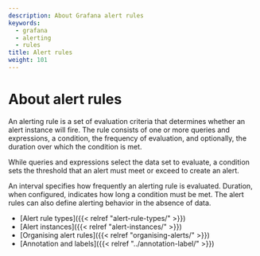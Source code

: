 ```yaml
---
description: About Grafana alert rules
keywords:
  - grafana
  - alerting
  - rules
title: Alert rules
weight: 101
---
```


# About alert rules

An alerting rule is a set of evaluation criteria that determines whether an alert instance will fire. The rule consists of one or more queries and expressions, a condition, the frequency of evaluation, and optionally, the duration over which the condition is met.

While queries and expressions select the data set to evaluate, a condition sets the threshold that an alert must meet or exceed to create an alert.

An interval specifies how frequently an alerting rule is evaluated. Duration, when configured, indicates how long a condition must be met. The alert rules can also define alerting behavior in the absence of data.

- [Alert rule types]({{< relref "alert-rule-types/" >}})
- [Alert instances]({{< relref "alert-instances/" >}})
- [Organising alert rules]({{< relref "organising-alerts/" >}})
- [Annotation and labels]({{< relref "../annotation-label/" >}})
